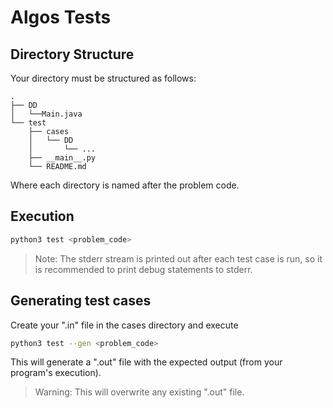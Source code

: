 # Algos Tests


## Directory Structure

Your directory must be structured as follows:

```
.
├── DD
│   └──Main.java
└── test
    ├── cases
    │   └── DD
    │       └── ...
    ├── __main__.py
    └── README.md
```

Where each directory is named after the problem code.

## Execution

```sh
python3 test <problem_code>
```

> Note: The stderr stream is printed out after each test case is run, so it is recommended to print debug statements to stderr.

## Generating test cases

Create your ".in" file in the cases directory and execute

```sh
python3 test --gen <problem_code>
```
This will generate a ".out" file with the expected output (from your program's execution).

> Warning: This will overwrite any existing ".out" file.